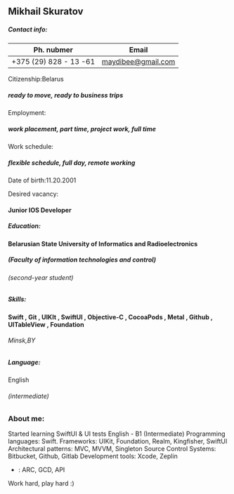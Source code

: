 ## Mikhail Skuratov

##### Contact info:

 Ph.  nubmer | Email
-------------- | ------------------
 +375 (29) 828 - 13 -61 | maydibee@gmail.com
 
Citizenship:Belarus 
 ##### ready to move, ready to business trips
 Employment: 
 ##### work placement, part time, project work, full time

Work schedule: 
##### flexible schedule, full day, remote working

 Date of birth:11.20.2001
 
 Desired vacancy:
 
#### Junior IOS Developer 
 
##### Education:
#### Belarusian State University of Informatics and Radioelectronics
##### (Faculty of information technologies and control)
###### (second-year student)
##### Skills:
#### Swift , Git , UIKIt , SwiftUI , Objective-C , CocoaPods , Metal , Github , UITableView , Foundation




###### Minsk,BY
##### Language:
English 
###### (intermediate)
### About me:
 Started learning SwiftUI & UI tests
 English - B1 (Intermediate)
 Programming languages: Swift.
 Frameworks: UIKit, Foundation, Realm, Kingfisher, SwiftUI
 Architectural patterns: MVC, MVVM, Singleton
 Source Control Systems: Bitbucket, Github, Gitlab
 Development tools: Xcode, Zeplin
 + : ARC, GCD, API

 Work hard, play hard :)
